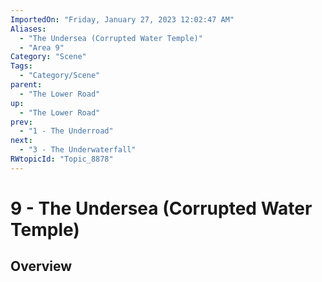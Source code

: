 ```yaml
---
ImportedOn: "Friday, January 27, 2023 12:02:47 AM"
Aliases:
  - "The Undersea (Corrupted Water Temple)"
  - "Area 9"
Category: "Scene"
Tags:
  - "Category/Scene"
parent:
  - "The Lower Road"
up:
  - "The Lower Road"
prev:
  - "1 - The Underroad"
next:
  - "3 - The Underwaterfall"
RWtopicId: "Topic_8878"
---
```

# 9 - The Undersea (Corrupted Water Temple)
## Overview
